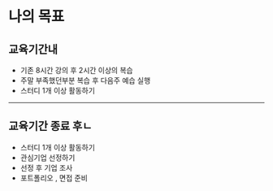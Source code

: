 # 나의 목표

## 교육기간내
- 기존 8시간 강의 후 2시간 이상의 복습
- 주말 부족했던부분 복습 후 다음주 예습 실행
- 스터디 1개 이상 활동하기

---
## 교육기간 종료 후ㄴ
- 스터디 1개 이상 활동하기
- 관심기업 선정하기 
- 선정 후 기업 조사
- 포트폴리오 , 면접 준비